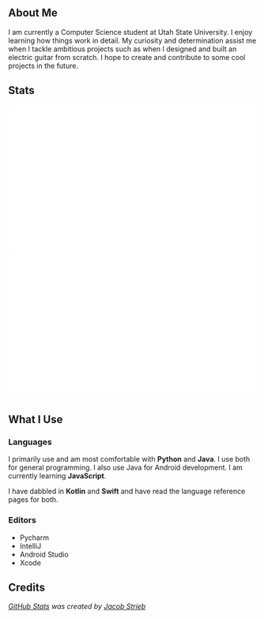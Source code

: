 ## About Me

I am currently a Computer Science student at Utah State University. I enjoy learning how things work in detail. My
curiosity and determination assist me when I tackle ambitious projects such as when I designed and built an electric
guitar from scratch. I hope to create and contribute to some cool projects in the future.


## Stats

![](https://raw.githubusercontent.com/joshua-hales/github-stats/master/generated/languages.svg#gh-dark-mode-only)
![](https://raw.githubusercontent.com/joshua-hales/github-stats/master/generated/languages.svg#gh-light-mode-only)


## What I Use

### Languages

I primarily use and am most comfortable with **Python** and **Java**. I use both for general programming. I also use
Java for Android development. I am currently learning **JavaScript**.

I have dabbled in **Kotlin** and **Swift** and have read the language reference pages for both.


### Editors

* Pycharm
* IntelliJ
* Android Studio
* Xcode


## Credits

*[GitHub Stats](https://github.com/jstrieb/github-stats) was created by [Jacob Strieb](https://github.com/jstrieb)*
